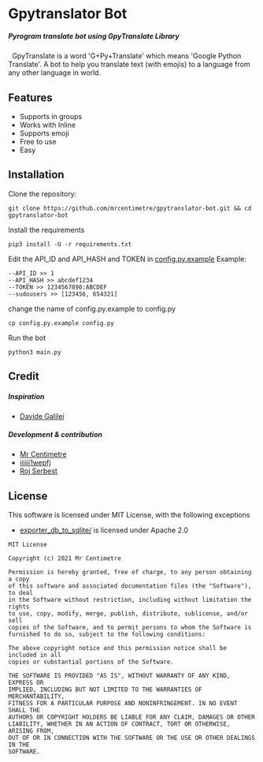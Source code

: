 # Gpytranslator Bot
##### _Pyrogram translate bot using GpyTranslate Library_
&nbsp;
GpyTranslate is a word 'G+Py+Translate' which means 'Google Python Translate'. A bot to help you translate text (with emojis) to a language from any other language in world.


## Features

- Supports in groups
- Works with Inline
- Supports emoji
- Free to use
- Easy

## Installation

Clone the repository:

```
git clone https://github.com/mrcentimetre/gpytranslator-bot.git && cd gpytranslator-bot
```

Install the requirements

```
pip3 install -U -r requirements.txt
```
Edit the API_ID and API_HASH and TOKEN in [config.py.example](https://github.com/mrcentimetre/gpytranslator-bot/blob/main/config.py.example)
Example:
```
--API_ID >> 1
--API_HASH >> abcdef1234
--TOKEN >> 1234567890:ABCDEF
--sudousers >> [123456, 654321]
```
change the name of config.py.example to config.py
```
cp config.py.example config.py
```

Run the bot
```
python3 main.py
```
## Credit

##### Inspiration
* [Davide Galilei](https://github.com/DavideGalilei)

##### Development & contribution
* [Mr Centimetre](https://github.com/mrcentimetre) 
* [iiiiii1wepfj](https://github.com/iiiiii1wepfj)
* [Roj Serbest](https://github.com/rojserbest)

## License

This software is licensed under MIT License, with the
following exceptions

- [exporter\_db\_to\_sqlite/](exporter_db_to_sqlite/) is licensed under
  Apache 2.0

```
MIT License

Copyright (c) 2021 Mr Centimetre

Permission is hereby granted, free of charge, to any person obtaining a copy
of this software and associated documentation files (the "Software"), to deal
in the Software without restriction, including without limitation the rights
to use, copy, modify, merge, publish, distribute, sublicense, and/or sell
copies of the Software, and to permit persons to whom the Software is
furnished to do so, subject to the following conditions:

The above copyright notice and this permission notice shall be included in all
copies or substantial portions of the Software.

THE SOFTWARE IS PROVIDED "AS IS", WITHOUT WARRANTY OF ANY KIND, EXPRESS OR
IMPLIED, INCLUDING BUT NOT LIMITED TO THE WARRANTIES OF MERCHANTABILITY,
FITNESS FOR A PARTICULAR PURPOSE AND NONINFRINGEMENT. IN NO EVENT SHALL THE
AUTHORS OR COPYRIGHT HOLDERS BE LIABLE FOR ANY CLAIM, DAMAGES OR OTHER
LIABILITY, WHETHER IN AN ACTION OF CONTRACT, TORT OR OTHERWISE, ARISING FROM,
OUT OF OR IN CONNECTION WITH THE SOFTWARE OR THE USE OR OTHER DEALINGS IN THE
SOFTWARE.
```

